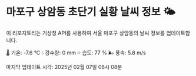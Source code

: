 
# 마포구 상암동 초단기 실황 날씨 정보 🌤️

이 리포지토리는 기상청 API를 사용하여 서울 마포구 상암동의 날씨 정보를 업데이트합니다. 

🌡️ 기온: -7.6 ℃
💧 강수량: 0 mm
💦 습도: 77 %
🌬️ 풍속: 5.8 m/s

마지막 업데이트 시각: 2025년 02월 07일 08시 08분    
